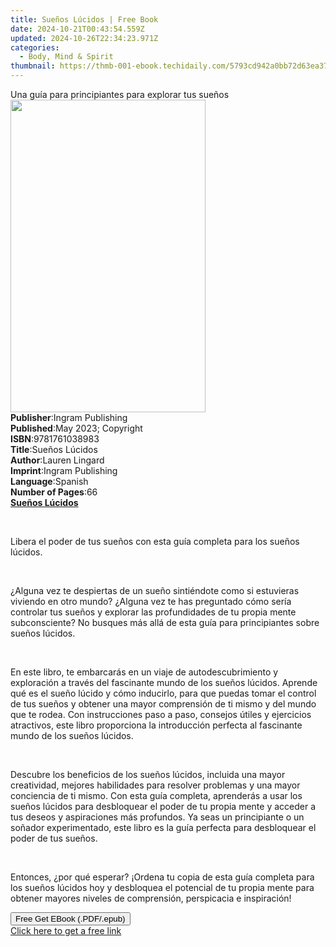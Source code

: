 ```yaml
---
title: Sueños Lúcidos | Free Book
date: 2024-10-21T00:43:54.559Z
updated: 2024-10-26T22:34:23.971Z
categories:
  - Body, Mind & Spirit
thumbnail: https://thmb-001-ebook.techidaily.com/5793cd942a0bb72d63ea37cfb7d987f7a2be2b3f9f1748a31319d3362a667328.jpg
---
```

<main id="book-container">
  <div class="flex flex-col">
    <div class="book-brief flex-1 py-6 px-4 sm:p-6 md:py-10 md:px-8">
      <!-- brief-->
      <div class="book-brief-main">
        Una guía para principiantes para explorar tus sueños
      </div>
    </div>
    <div
      class="book-meta-info flex-1 grid gap-4 col-start-1 col-end-3 row-start-1 sm:mb-6 sm:grid-cols-4 lg:gap-6 lg:col-start-2 lg:row-end-6 lg:row-span-6 lg:mb-0"
    >
      <div
        class="book-meta-info-left place-content-center mt-4 p-4 text-sm leading-6 col-start-2 col-span-2 dark:text-slate-400"
      >
        <img
          class="w-full h-500 object-cover rounded-lg sm:h-255 sm:col-span-2 lg:col-span-full"
          src="https://img-001-ebook.techidaily.com/7c4fb2226c048709a86c87825336d98d80270130a9096593f2ad72450e26ec6b.jpg"
          alt=""
          width="312"
          height="500"
        />
      </div>
      <div
        class="book-meta-info-right mt-2 col-start-1 row-start-2 col-span-3 self-center"
      >
        <!-- meta data  -->
        <div class="flex flex-col px-4 md:px-8">
          <div class="flex-1">
            <strong>Publisher</strong>:<span class="px-2"
              >Ingram Publishing</span
            >
          </div>
          <div class="flex-1">
            <strong>Published</strong>:<span class="px-2"
              >May 2023; Copyright</span
            >
          </div>
          <div class="flex-1">
            <strong>ISBN</strong>:<span class="px-2">9781761038983</span>
          </div>
          <div class="flex-1">
            <strong>Title</strong>:<span class="px-2">Sueños Lúcidos</span>
          </div>
          <div class="flex-1">
            <strong>Author</strong>:<span class="px-2">Lauren Lingard</span>
          </div>
          <div class="flex-1">
            <strong>Imprint</strong>:<span class="px-2">Ingram Publishing</span>
          </div>
          <div class="flex-1">
            <strong>Language</strong>:<span class="px-2">Spanish</span>
          </div>
          <div class="flex-1">
            <strong>Number of Pages</strong>:<span class="px-2">66</span>
          </div>
        </div>
      </div>
    </div>
    <div class="book-description flex-1 py-6 px-4 sm:p-6 md:py-10 md:px-8">
      <div class="book-description-main">
        <div accordion-content="" id="description">
          <strong
            ><strong><u>Sueños Lúcidos</u></strong></strong
          >
          <p class="ql-align-justify"><br /></p>
          <p class="ql-align-justify">
            Libera el poder de tus sueños con esta guía completa para los sueños
            lúcidos.
          </p>
          <p class="ql-align-justify">&nbsp;</p>
          <p class="ql-align-justify">
            ¿Alguna vez te despiertas de un sueño sintiéndote como si estuvieras
            viviendo en otro mundo? ¿Alguna vez te has preguntado cómo sería
            controlar tus sueños y explorar las profundidades de tu propia mente
            subconsciente? No busques más allá de esta guía para principiantes
            sobre sueños lúcidos.
          </p>
          <p class="ql-align-justify">&nbsp;</p>
          <p class="ql-align-justify">
            En este libro, te embarcarás en un viaje de autodescubrimiento y
            exploración a través del fascinante mundo de los sueños lúcidos.
            Aprende qué es el sueño lúcido y cómo inducirlo, para que puedas
            tomar el control de tus sueños y obtener una mayor comprensión de ti
            mismo y del mundo que te rodea. Con instrucciones paso a paso,
            consejos útiles y ejercicios atractivos, este libro proporciona la
            introducción perfecta al fascinante mundo de los sueños lúcidos.
          </p>
          <p class="ql-align-justify">&nbsp;</p>
          <p class="ql-align-justify">
            Descubre los beneficios de los sueños lúcidos, incluida una mayor
            creatividad, mejores habilidades para resolver problemas y una mayor
            conciencia de ti mismo. Con esta guía completa, aprenderás a usar
            los sueños lúcidos para desbloquear el poder de tu propia mente y
            acceder a tus deseos y aspiraciones más profundos. Ya seas un
            principiante o un soñador experimentado, este libro es la guía
            perfecta para desbloquear el poder de tus sueños.
          </p>
          <p class="ql-align-justify">&nbsp;</p>
          <p>
            Entonces, ¿por qué esperar? ¡Ordena tu copia de esta guía completa
            para los sueños lúcidos hoy y desbloquea el potencial de tu propia
            mente para obtener mayores niveles de comprensión, perspicacia e
            inspiración!
          </p>
        </div>
        <div class="accordion-fader"></div>
      </div>
    </div>
    <div class="book-excerpts flex-1 py-6 px-4 sm:p-6 md:py-10 md:px-8"></div>
    <div
      class="book-about-author flex-1 py-6 px-4 sm:p-6 md:py-10 md:px-8"
    ></div>
    <div class="book-free-get flex-1 py-6 px-4 sm:p-6 md:py-10 md:px-8">
      <button
        id="btn-free-get"
        class="bg-blue-500 hover:bg-blue-700 text-white font-bold py-2 px-4 rounded"
      >
        Free Get EBook (.PDF/.epub)
      </button>
      <div id="countdown-display" class="px-2 text-lg mt-2"></div>
      <a
        id="free-link"
        class="hidden bg-blue-500 hover:bg-blue-700 text-white font-bold py-2 px-4 rounded"
        href="https://www.ebooks.com/en-us/book/210851883/sue-os-l-cidos/lauren-lingard/"
        target="_blank"
        >Click here to get a free link</a
      >
    </div>
    <script>
      let countdownTime = 0;
      let countdownInterval = null;
      document
        .getElementById('btn-free-get')
        .addEventListener('click', startCountdown);
      function startCountdown() {
        countdownTime = new Date().getTime() + 60000 * 3;
        countdownInterval = setInterval(updateCountdown, 1000);
        document.getElementById('btn-free-get').disabled = true;
        document
          .getElementById('btn-free-get')
          .classList.add('bg-gray-500', 'cursor-not-allowed');
      }
      function updateCountdown() {
        let currentTime = new Date().getTime();
        let timeLeft = countdownTime - currentTime;
        let secondsLeft = Math.floor(timeLeft / 1000);
        document.getElementById('countdown-display').innerHTML =
          `Remaining time: ${secondsLeft} seconds.`;
        if (secondsLeft <= 0) {
          clearInterval(countdownInterval);
          document.getElementById('btn-free-get').classList.add('hidden');
          document.getElementById('free-link').classList.remove('hidden');
          document.getElementById('countdown-display').innerHTML = '';
        }
      }
    </script>
  </div>
</main>

<ins class="adsbygoogle"
      style="display:block"
      data-ad-client="ca-pub-7571918770474297"
      data-ad-slot="8358498916"
      data-ad-format="auto"
      data-full-width-responsive="true"></ins>
    